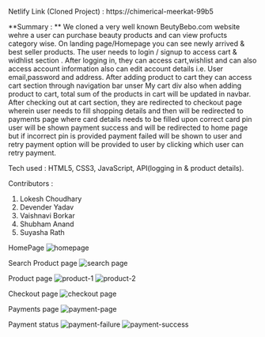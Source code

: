 
Netlify Link (Cloned Project) : https://chimerical-meerkat-99b5

**Summary : ** 
We cloned a very well known BeutyBebo.com website wehre a user can purchase beauty products and can view profucts category wise. On landing page/Homepage you can see newly arrived & best seller products. The user needs to login / signup to access cart & widhlist section . After logging in, they can access cart,wishlist and can also access account information also can edit account details i.e. User email,password and address. After adding product to cart they can access cart section through navigation bar unser My cart div also when adding product to cart, total sum of the products in cart will be updated in navbar. After checking out at cart section, they are redirected to checkout page wherein user needs to fill shopping details and then will be redirected to payments page where card details needs to be filled upon correct card pin user will be shown payment success and will be redirected to home page but if incorrect pin is provided payment failed will be shown to user and retry payment option will be provided to user by clicking which user can retry payment.

Tech used : HTML5, CSS3, JavaScript, API(logging in & product details).

Contributors :
1. Lokesh Choudhary
2. Devender Yadav
3. Vaishnavi Borkar
4. Shubham Anand
5. Suyasha Rath

HomePage 
![homepage](https://user-images.githubusercontent.com/103635403/180638361-1f76a0bb-1185-4c92-907b-48438de1a3ec.png)

Search Product page
![search page](https://user-images.githubusercontent.com/103635403/180638855-6fa25eba-bf62-4e42-999c-55b66ee979d1.png)

Product page
![product-1](https://user-images.githubusercontent.com/103635403/180638860-9b4072ef-1b83-4320-ab0a-1b1534c0aa46.png)
![product-2](https://user-images.githubusercontent.com/103635403/180638864-16cedbbf-567e-4085-992e-c6227d8d1ae1.png)

Checkout page
![checkout page](https://user-images.githubusercontent.com/103635403/180638870-6acc2498-dd64-4cb3-930f-c6488ba9c313.png)

Payments page
![payment-page](https://user-images.githubusercontent.com/103635403/180638873-14e700fb-8a23-4453-b5fc-94c43fea2595.png)

Payment status
![payment-failure](https://user-images.githubusercontent.com/103635403/180638880-be067352-7e3e-4858-856d-b5f685fe4df3.png)
![payment-success](https://user-images.githubusercontent.com/103635403/180638885-925d387b-7f3d-4182-a2f7-1be786a67eaf.png)

